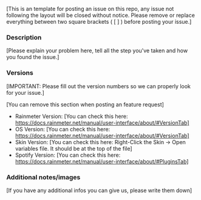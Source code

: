 [This is an template for posting an issue on this repo, 
any issue not following the layout will be closed without notice.
Please remove or replace everything between two square brackets ( [ ] ) before posting your issue.]

### Description

[Please explain your problem here, tell all the step you've taken and how you found the issue.]

### Versions

[IMPORTANT: Please fill out the version numbers so we can properly look for your issue.]

[You can remove this section when posting an feature request]

* Rainmeter Version: [You can check this here: https://docs.rainmeter.net/manual/user-interface/about/#VersionTab]
* OS Version: [You can check this here: https://docs.rainmeter.net/manual/user-interface/about/#VersionTab]
* Skin Version: [You can check this here: Right-Click the Skin -> Open variables file. It should be at the top of the file]
* Spotify Version: [You can check this here: https://docs.rainmeter.net/manual/user-interface/about/#PluginsTab]

### Additional notes/images

[If you have any additional infos you can give us, please write them down]
